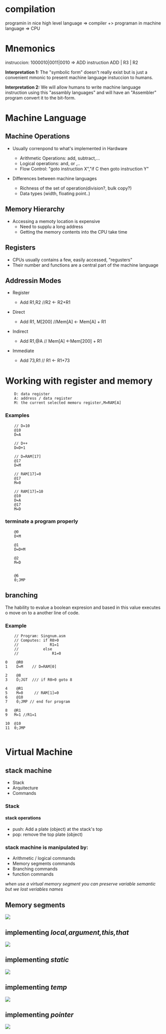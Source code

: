 
# compilation

programin in nice high level language => compiler +> programan in machine language => CPU


# Mnemonics 
instruccion: 1000010|0011|0010 => ADD instruction
              ADD   | R3 | R2

**Interpretation 1:** The "symbolic form" doesn't really exist but is just a convenient 
mmonic to present machine language instuccion to humans.

**Interpretation 2:** We will allow humans to write machine language instruction using this "assambly languages" and will have an "Assembler" program convert it to the bit-form.

# Machine Language

## Machine Operations

- Usually correnpond to what's implemented in Hardware 
    - Arithmetic Operations: add, subtract,...
    - Logical operations: and, or ,..
    - Flow Control: "goto instruction X","if C then goto instruction Y"

- Differences between machine languages
    - Richness of the set of operation(division?, bulk copy?)
    - Data types (width, floating point..)

## Memory Hierarchy 

- Accessing a memoty location is expensive
    - Need to supplu a long address 
    - Getting the memory contents into the CPU take time 

## Registers 

- CPUs usually contains a few, easily accessed, "regusters"
- Their number and functions are a central part of the machine language


## Addressin Modes 

- Register
    - Add R1,R2    //R2 <- R2+R1

- Direct 
    - Add R1, M[200]    //Mem[A] <- Mem[A] + R1

- Indirect 
    - Add R1,@A  // Mem[A] <-Mem[200] + R1

- Immediate
    - Add 73,R1 // R1 <- R1+73
 

# Working with register and memory 

```
    D: data register
    A: address / data register
    M: the current selected memoru register,M=RAM[A]
```


### Examples
```
    // D=10
    @10
    D=A

    // D++
    D=D+1

    // D=RAM[17]
    @17
    D=M

    // RAM[17]=0
    @17
    M=0

    // RAM[17]=10
    @10
    D=A
    @17
    M=D

```

### terminate a program properly
```
    @0
    D+M

    @1
    D=D+M

    @2
    M=D


    @6
    0;JMP
```


## branching
The hability to evalue a boolean expresion and based in this value executes o move on to a another line of code.

### Example

```
    // Program: Singnum.asm
    // Computes: if R0>0
    //              R1=1
    //           else
    //               R1=0

0    @R0
1    D=M    // D=RAM[0]

2    @8
3    D;JGT  /// if R0>0 goto 8

4    @R1
5    M=0     // RAM[1]=0
6    @10
7    0;JMP // end for program

8   @R1
9   M=1 //R1=1

10  @10
11  0;JMP
    
```


# Virtual Machine

## stack machine 
- Stack
- Arquitecture 
- Commands

### Stack
#### stack operations
- push: Add a plate (object) at the stack's top
- pop: remove the top plate (object)

### stack machine is manipulated by: 
- Arithmetic / logical commands
- Memory segments commands 
- Branching commands
- function commands

*when use a virtual memory segment you can preserve variable semantic but we lost veriables names*

## Memory segments

![](./memory.png)


## implementing *local,argument,this,that*
![](./implementing_memory.png)

## implementing *static*
![](./implementing_static.png)


## implementing *temp*
![](./temp.png)

## implementing *pointer*
![](./pointer.png)